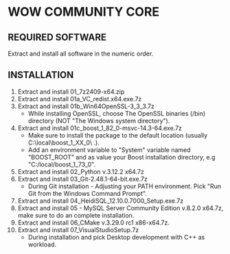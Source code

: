# WOW COMMUNITY CORE
## REQUIRED SOFTWARE

Extract and install all software in the numeric order.

## INSTALLATION
1. Extract and install 01_7z2409-x64.zip
2. Extract and install 01a_VC_redist.x64.exe.7z
3. Extract and install 01b_Win64OpenSSL-3_3_3.7z
    - While installing OpenSSL, choose The OpenSSL binaries (/bin) directory (NOT "The Windows system directory"). 
4. Extract and install 01c_boost_1_82_0-msvc-14.3-64.exe.7z
    - Make sure to install the package to the default location (usually C:\local\boost_1_XX_0\ .).
    - Add an environment variable to "System" variable named "BOOST_ROOT" and as value your Boost installation directory, e.g "C:/local/boost_1_73_0".
5. Extract and install 02_Python v.3.12.2 x64.7z
6. Extract and install 03_Git-2.48.1-64-bit.exe.7z
    - During Git installation - Adjusting your PATH environment. Pick "Run Git from the Windows Command Prompt".
7. Extract and install 04_HeidiSQL_12.10.0.7000_Setup.exe.7z
8. Extract and install 05 - MySQL Server Community Edition v.8.2.0 x64.7z, make sure to do an complete installation.
9. Extract and install 06_CMake v.3.29.0 rc1 x86-x64.7z.
10. Extract and install 07_VisualStudioSetup.7z
    -  During installation and pick Desktop development with C++ as workload.